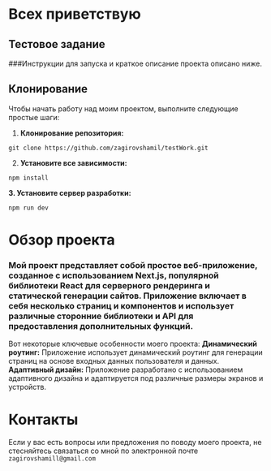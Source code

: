 # Всех приветствую
## Тестовое задание 

###Инструкции для запуска и краткое описание проекта описано ниже. 

## Клонирование 

Чтобы начать работу над моим проектом, выполните следующие простые шаги:


1. **Клонирование репозитория:**
 
 ```git clone https://github.com/zagirovshamil/testWork.git```

2. **Установите все зависимости:**

```npm install```

**3. Установите сервер разработки:**

```npm run dev```



# Обзор проекта
### Мой проект представляет собой простое веб-приложение, созданное с использованием Next.js, популярной библиотеки React для серверного рендеринга и статической генерации сайтов. Приложение включает в себя несколько страниц и компонентов и использует различные сторонние библиотеки и API для предоставления дополнительных функций.

Вот некоторые ключевые особенности моего проекта:
**Динамический роутинг:** Приложение использует динамический роутинг для генерации страниц на основе входных данных пользователя и данных.
**Адаптивный дизайн:** Приложение разработано с использованием адаптивного дизайна и адаптируется под различные размеры экранов и устройств.

# Контакты
Если у вас есть вопросы или предложения по поводу моего проекта, не стесняйтесь связаться со мной по электронной почте ```zagirovshamill@gmail.com```
